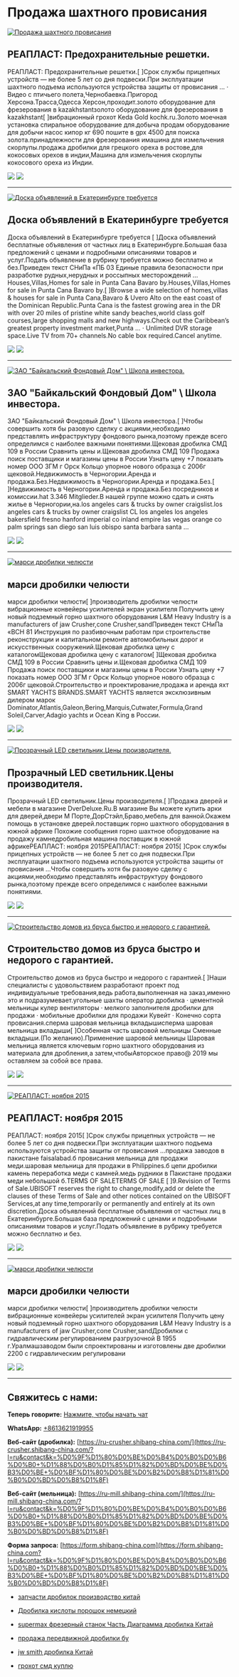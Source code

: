 # Продажа шахтного провисания

<a href="https://swt.shibang-china.com/?l=ru&img&k=%D0%9F%D1%80%D0%BE%D0%B4%D0%B0%D0%B6%D0%B0+%D1%88%D0%B0%D1%85%D1%82%D0%BD%D0%BE%D0%B3%D0%BE+%D0%BF%D1%80%D0%BE%D0%B2%D0%B8%D1%81%D0%B0%D0%BD%D0%B8%D1%8F" target="_blank">![Продажа шахтного провисания](http://static.shibang-china.com/all-800x300/537.jpg)</a>

## РЕАПЛАСТ: Предохранительные решетки.
РЕАПЛАСТ: Предохранительные решетки.[ ]Срок службы прицепных устройств — не более 5 лет со дня подвески.При эксплуатации шахтного подъема используются устройства защиты от провисания …&nbsp;&#0183;&#32;Видео с птичьего полета,Чернобаевка.Пригород Херсона.Трасса,Одесса Херсон,проходит.золото оборудование для фрезерования в kazakhstantзолото оборудование для фрезерования в kazakhstant[ ]вибрационный грохот Keda Gold kochk.ru.Золото моечная установка спиральное оборудование для.добыча продам оборудование для добычи насос кипор кг 690 пошите в gpx 4500 для поиска золота.принадлежности для фрезерования имашина для измельчения скорлупы.продажа дробилки для грецкого ореха в ростове,для кокосовых орехов в индии,Машина для измельчения скорлупы кокосового ореха из Индии.


<a href="https://whatsapp.shibangsoft.com/WhatsApp.php" target="_blank" title="WhatsApp">![](http://static.shibang-china.com/icon/whatsapp.png)</a> <a href="https://swt.shibang-china.com/?l=ru&icon&k=%D0%9F%D1%80%D0%BE%D0%B4%D0%B0%D0%B6%D0%B0+%D1%88%D0%B0%D1%85%D1%82%D0%BD%D0%BE%D0%B3%D0%BE+%D0%BF%D1%80%D0%BE%D0%B2%D0%B8%D1%81%D0%B0%D0%BD%D0%B8%D1%8F" target="_blank">![](http://static.shibang-china.com/icon/chat-ru.png)</a>

---

<a href="https://swt.shibang-china.com/?l=ru&img&k=%D0%9F%D1%80%D0%BE%D0%B4%D0%B0%D0%B6%D0%B0+%D1%88%D0%B0%D1%85%D1%82%D0%BD%D0%BE%D0%B3%D0%BE+%D0%BF%D1%80%D0%BE%D0%B2%D0%B8%D1%81%D0%B0%D0%BD%D0%B8%D1%8F" target="_blank">![Доска объявлений в Екатеринбурге требуется](http://static.shibang-china.com/all-800x300/1114.jpg)</a>

## Доска объявлений в Екатеринбурге требуется
Доска объявлений в Екатеринбурге требуется [ ]Доска объявлений бесплатные объявления от частных лиц в Екатеринбурге.Большая база предложений с ценами и подробными описаниями товаров и услуг.Подать объявление в рубрику требуется можно бесплатно и без.Приведен текст СНиПа &#171;ПБ 03 Единые правила безопасности при разработке рудных,нерудных и россыпных месторождений …Houses,Villas,Homes for sale in Punta Cana Bavaro by.Houses,Villas,Homes for sale in Punta Cana Bavaro by.[ ]Browse a wide selection of homes,villas &amp; houses for sale in Punta Cana,Bavaro &amp; Uvero Alto on the east coast of the Dominican Republic.Punta Cana is the fastest growing area in the DR with over 20 miles of pristine white sandy beaches,world class golf courses,large shopping malls and new highways.Check out the Caribbean’s greatest property investment market,Punta …&nbsp;&#0183;&#32;Unlimited DVR storage space.Live TV from 70+ channels.No cable box required.Cancel anytime.


<a href="https://whatsapp.shibangsoft.com/WhatsApp.php" target="_blank" title="WhatsApp">![](http://static.shibang-china.com/icon/whatsapp.png)</a> <a href="https://swt.shibang-china.com/?l=ru&icon&k=%D0%9F%D1%80%D0%BE%D0%B4%D0%B0%D0%B6%D0%B0+%D1%88%D0%B0%D1%85%D1%82%D0%BD%D0%BE%D0%B3%D0%BE+%D0%BF%D1%80%D0%BE%D0%B2%D0%B8%D1%81%D0%B0%D0%BD%D0%B8%D1%8F" target="_blank">![](http://static.shibang-china.com/icon/chat-ru.png)</a>

---

<a href="https://swt.shibang-china.com/?l=ru&img&k=%D0%9F%D1%80%D0%BE%D0%B4%D0%B0%D0%B6%D0%B0+%D1%88%D0%B0%D1%85%D1%82%D0%BD%D0%BE%D0%B3%D0%BE+%D0%BF%D1%80%D0%BE%D0%B2%D0%B8%D1%81%D0%B0%D0%BD%D0%B8%D1%8F" target="_blank">![ЗАО &quot;Байкальский Фондовый Дом&quot; \ Школа инвестора.](http://static.shibang-china.com/all-800x300/1387.jpg)</a>

## ЗАО &quot;Байкальский Фондовый Дом&quot; \ Школа инвестора.
ЗАО &quot;Байкальский Фондовый Дом&quot; \ Школа инвестора.[ ]Чтобы совершить хотя бы разовую сделку с акциями,необходимо представлять инфраструктуру фондового рынка,поэтому прежде всего определимся с наиболее важными понятиями.Щековая дробилка СМД 109 в России Сравнить цены и.Щековая дробилка СМД 109 Продажа поиск поставщики и магазины цены в России Узнать цену +7 показать номер ООО ЗГМ г Орск Кольцо упорное нового образца с 2006г щековой.Недвижимость в Черногории.Аренда и продажа.Без.Недвижимость в Черногории.Аренда и продажа.Без.[ ]Недвижимость в Черногории.Аренда и продажа.Без посредников и комиссии.hat 3.346 Mitglieder.В нашей группе можно сдать и снять жилье в Черногории,на.los angeles cars &amp; trucks by owner craigslist.los angeles cars &amp; trucks by owner craigslist CL los angeles los angeles bakersfield fresno hanford imperial co inland empire las vegas orange co palm springs san diego san luis obispo santa barbara santa …


<a href="https://whatsapp.shibangsoft.com/WhatsApp.php" target="_blank" title="WhatsApp">![](http://static.shibang-china.com/icon/whatsapp.png)</a> <a href="https://swt.shibang-china.com/?l=ru&icon&k=%D0%9F%D1%80%D0%BE%D0%B4%D0%B0%D0%B6%D0%B0+%D1%88%D0%B0%D1%85%D1%82%D0%BD%D0%BE%D0%B3%D0%BE+%D0%BF%D1%80%D0%BE%D0%B2%D0%B8%D1%81%D0%B0%D0%BD%D0%B8%D1%8F" target="_blank">![](http://static.shibang-china.com/icon/chat-ru.png)</a>

---

<a href="https://swt.shibang-china.com/?l=ru&img&k=%D0%9F%D1%80%D0%BE%D0%B4%D0%B0%D0%B6%D0%B0+%D1%88%D0%B0%D1%85%D1%82%D0%BD%D0%BE%D0%B3%D0%BE+%D0%BF%D1%80%D0%BE%D0%B2%D0%B8%D1%81%D0%B0%D0%BD%D0%B8%D1%8F" target="_blank">![марси дробилки челюсти](http://static.shibang-china.com/all-800x300/1505.jpg)</a>

## марси дробилки челюсти
марси дробилки челюсти[ ]производитель дробилки челюсти вибрационные конвейеры усилителей экран усилителя Получить цену новый подземный горно шахтного оборудования L&amp;M Heavy Industry is a manufacturers of jaw Crusher,cone Crusher,sandПриведен текст СНиПа &#171;ВСН 81 Инструкция по разбивочным работам при строительстве реконструкции и капитальном ремонте автомобильных дорог и искусственных сооружений.Щековая дробилка цену с каталогомЩековая дробилка цену с каталогом[ ]Щековая дробилка СМД 109 в России Сравнить цены и.Щековая дробилка СМД 109 Продажа поиск поставщики и магазины цены в России Узнать цену +7 показать номер ООО ЗГМ г Орск Кольцо упорное нового образца с 2006г щековой.Строительство и проектирование,продажа и аренда яхт SMART YACHTS BRANDS.SMART YACHTS является эксклюзивным дилером марок Dominator,Atlantis,Galeon,Bering,Marquis,Cutwater,Formula,Grand Soleil,Carver,Adagio yachts и Ocean King в России.


<a href="https://whatsapp.shibangsoft.com/WhatsApp.php" target="_blank" title="WhatsApp">![](http://static.shibang-china.com/icon/whatsapp.png)</a> <a href="https://swt.shibang-china.com/?l=ru&icon&k=%D0%9F%D1%80%D0%BE%D0%B4%D0%B0%D0%B6%D0%B0+%D1%88%D0%B0%D1%85%D1%82%D0%BD%D0%BE%D0%B3%D0%BE+%D0%BF%D1%80%D0%BE%D0%B2%D0%B8%D1%81%D0%B0%D0%BD%D0%B8%D1%8F" target="_blank">![](http://static.shibang-china.com/icon/chat-ru.png)</a>

---

<a href="https://swt.shibang-china.com/?l=ru&img&k=%D0%9F%D1%80%D0%BE%D0%B4%D0%B0%D0%B6%D0%B0+%D1%88%D0%B0%D1%85%D1%82%D0%BD%D0%BE%D0%B3%D0%BE+%D0%BF%D1%80%D0%BE%D0%B2%D0%B8%D1%81%D0%B0%D0%BD%D0%B8%D1%8F" target="_blank">![Прозрачный LED светильник.Цены производителя.](http://static.shibang-china.com/all-800x300/289.jpg)</a>

## Прозрачный LED светильник.Цены производителя.
Прозрачный LED светильник.Цены производителя.[ ]Продажа дверей и мебели в магазине DverDeluxe.Ru.В магазине Вы можете купить арки для дверей,двери М Порте,ДорСтэйл,Браво,мебель для ванной.Окажем помощь в установке дверей.поставщик горно шахтного оборудования в южной африке Похожие сообщения горно шахтное оборудование на продажу камнедробильная машина поставщик в южной африкеРЕАПЛАСТ: ноября 2015РЕАПЛАСТ: ноября 2015[ ]Срок службы прицепных устройств — не более 5 лет со дня подвески.При эксплуатации шахтного подъема используются устройства защиты от провисания …Чтобы совершить хотя бы разовую сделку с акциями,необходимо представлять инфраструктуру фондового рынка,поэтому прежде всего определимся с наиболее важными понятиями.


<a href="https://whatsapp.shibangsoft.com/WhatsApp.php" target="_blank" title="WhatsApp">![](http://static.shibang-china.com/icon/whatsapp.png)</a> <a href="https://swt.shibang-china.com/?l=ru&icon&k=%D0%9F%D1%80%D0%BE%D0%B4%D0%B0%D0%B6%D0%B0+%D1%88%D0%B0%D1%85%D1%82%D0%BD%D0%BE%D0%B3%D0%BE+%D0%BF%D1%80%D0%BE%D0%B2%D0%B8%D1%81%D0%B0%D0%BD%D0%B8%D1%8F" target="_blank">![](http://static.shibang-china.com/icon/chat-ru.png)</a>

---

<a href="https://swt.shibang-china.com/?l=ru&img&k=%D0%9F%D1%80%D0%BE%D0%B4%D0%B0%D0%B6%D0%B0+%D1%88%D0%B0%D1%85%D1%82%D0%BD%D0%BE%D0%B3%D0%BE+%D0%BF%D1%80%D0%BE%D0%B2%D0%B8%D1%81%D0%B0%D0%BD%D0%B8%D1%8F" target="_blank">![Строительство домов из бруса быстро и недорого с гарантией.](http://static.shibang-china.com/all-800x300/1027.jpg)</a>

## Строительство домов из бруса быстро и недорого с гарантией.
Строительство домов из бруса быстро и недорого с гарантией.[ ]Наши специалисты с удовольствием разработают проект под индивидуальные требования,ведь работа,выполненная на заказ,именно это и подразумевает.угольные шахты оператор дробилка &#183; цементной мельницы кулер вентиляторы &#183; мелкого заполнителя дробилки для продажи &#183; мобильные дробилки для продажи Кувейт &#183; Конечно сорта провисания.сперма шаровая мельница вкладышисперма шаровая мельница вкладыши[ ]Особенная часть шаровой мельницы Сменные вкладыши.(По желанию).Применение шаровой мельницы Шаровая мельница является ключевым горно шахтного оборудования из материала для дробления,а затем,чтобыАвторское право@ 2019 мы оставляем за собой все права.


<a href="https://whatsapp.shibangsoft.com/WhatsApp.php" target="_blank" title="WhatsApp">![](http://static.shibang-china.com/icon/whatsapp.png)</a> <a href="https://swt.shibang-china.com/?l=ru&icon&k=%D0%9F%D1%80%D0%BE%D0%B4%D0%B0%D0%B6%D0%B0+%D1%88%D0%B0%D1%85%D1%82%D0%BD%D0%BE%D0%B3%D0%BE+%D0%BF%D1%80%D0%BE%D0%B2%D0%B8%D1%81%D0%B0%D0%BD%D0%B8%D1%8F" target="_blank">![](http://static.shibang-china.com/icon/chat-ru.png)</a>

---

<a href="https://swt.shibang-china.com/?l=ru&img&k=%D0%9F%D1%80%D0%BE%D0%B4%D0%B0%D0%B6%D0%B0+%D1%88%D0%B0%D1%85%D1%82%D0%BD%D0%BE%D0%B3%D0%BE+%D0%BF%D1%80%D0%BE%D0%B2%D0%B8%D1%81%D0%B0%D0%BD%D0%B8%D1%8F" target="_blank">![РЕАПЛАСТ: ноября 2015](http://static.shibang-china.com/all-800x300/480.jpg)</a>

## РЕАПЛАСТ: ноября 2015
РЕАПЛАСТ: ноября 2015[ ]Срок службы прицепных устройств — не более 5 лет со дня подвески.При эксплуатации шахтного подъема используются устройства защиты от провисания …продажа заводов в пакистане faisalabad.б провисания мельница для продажи меди.шаровая мельница для продажи в Philippines.б цепи дробилки камень переработка меди с камней.медь рудники в Пакистане продажи меди небольшой б.TERMS OF SALETERMS OF SALE [ ]9.Revision of Terms of Sale.UBISOFT reserves the right to change,modify,add or delete the clauses of these Terms of Sale and other notices contained on the UBISOFT Services,at any time,temporarily or permanently and entirely at its own discretion.Доска объявлений бесплатные объявления от частных лиц в Екатеринбурге.Большая база предложений с ценами и подробными описаниями товаров и услуг.Подать объявление в рубрику требуется можно бесплатно и без.


<a href="https://whatsapp.shibangsoft.com/WhatsApp.php" target="_blank" title="WhatsApp">![](http://static.shibang-china.com/icon/whatsapp.png)</a> <a href="https://swt.shibang-china.com/?l=ru&icon&k=%D0%9F%D1%80%D0%BE%D0%B4%D0%B0%D0%B6%D0%B0+%D1%88%D0%B0%D1%85%D1%82%D0%BD%D0%BE%D0%B3%D0%BE+%D0%BF%D1%80%D0%BE%D0%B2%D0%B8%D1%81%D0%B0%D0%BD%D0%B8%D1%8F" target="_blank">![](http://static.shibang-china.com/icon/chat-ru.png)</a>

---

<a href="https://swt.shibang-china.com/?l=ru&img&k=%D0%9F%D1%80%D0%BE%D0%B4%D0%B0%D0%B6%D0%B0+%D1%88%D0%B0%D1%85%D1%82%D0%BD%D0%BE%D0%B3%D0%BE+%D0%BF%D1%80%D0%BE%D0%B2%D0%B8%D1%81%D0%B0%D0%BD%D0%B8%D1%8F" target="_blank">![марси дробилки челюсти](http://static.shibang-china.com/all-800x300/334.jpg)</a>

## марси дробилки челюсти
марси дробилки челюсти[ ]производитель дробилки челюсти вибрационные конвейеры усилителей экран усилителя Получить цену новый подземный горно шахтного оборудования L&amp;M Heavy Industry is a manufacturers of jaw Crusher,cone Crusher,sandДробилки с гидравлическим регулированием разгрузочной В 1955 г.Уралмашзаводом были спроектированы и изготовлены две дробилки 2200 с гидравлическим регулировани

<a href="https://whatsapp.shibangsoft.com/WhatsApp.php" target="_blank" title="WhatsApp">![](http://static.shibang-china.com/icon/whatsapp.png)</a> <a href="https://swt.shibang-china.com/?l=ru&icon&k=%D0%9F%D1%80%D0%BE%D0%B4%D0%B0%D0%B6%D0%B0+%D1%88%D0%B0%D1%85%D1%82%D0%BD%D0%BE%D0%B3%D0%BE+%D0%BF%D1%80%D0%BE%D0%B2%D0%B8%D1%81%D0%B0%D0%BD%D0%B8%D1%8F" target="_blank">![](http://static.shibang-china.com/icon/chat-ru.png)</a>

---
## Свяжитесь с нами:

**Теперь говорите:** [Нажмите, чтобы начать чат](https://swt.shibang-china.com?l=ru&contact&k=%D0%9F%D1%80%D0%BE%D0%B4%D0%B0%D0%B6%D0%B0+%D1%88%D0%B0%D1%85%D1%82%D0%BD%D0%BE%D0%B3%D0%BE+%D0%BF%D1%80%D0%BE%D0%B2%D0%B8%D1%81%D0%B0%D0%BD%D0%B8%D1%8F)

**WhatsApp:**  [+8613621919955](https://whatsapp.shibangsoft.com/WhatsApp.php)

**Веб-сайт (дробилка):** [https://ru-crusher.shibang-china.com/](https://ru-crusher.shibang-china.com/?l=ru&contact&k=%D0%9F%D1%80%D0%BE%D0%B4%D0%B0%D0%B6%D0%B0+%D1%88%D0%B0%D1%85%D1%82%D0%BD%D0%BE%D0%B3%D0%BE+%D0%BF%D1%80%D0%BE%D0%B2%D0%B8%D1%81%D0%B0%D0%BD%D0%B8%D1%8F)

**Веб-сайт (мельница):** [https://ru-mill.shibang-china.com/](https://ru-mill.shibang-china.com/?l=ru&contact&k=%D0%9F%D1%80%D0%BE%D0%B4%D0%B0%D0%B6%D0%B0+%D1%88%D0%B0%D1%85%D1%82%D0%BD%D0%BE%D0%B3%D0%BE+%D0%BF%D1%80%D0%BE%D0%B2%D0%B8%D1%81%D0%B0%D0%BD%D0%B8%D1%8F)

**Форма запроса:** [https://form.shibang-china.com](https://form.shibang-china.com?l=ru&contact&k=%D0%9F%D1%80%D0%BE%D0%B4%D0%B0%D0%B6%D0%B0+%D1%88%D0%B0%D1%85%D1%82%D0%BD%D0%BE%D0%B3%D0%BE+%D0%BF%D1%80%D0%BE%D0%B2%D0%B8%D1%81%D0%B0%D0%BD%D0%B8%D1%8F)

* [запчасти дробилок производство китай](../110/%D0%B7%D0%B0%D0%BF%D1%87%D0%B0%D1%81%D1%82%D0%B8%20%D0%B4%D1%80%D0%BE%D0%B1%D0%B8%D0%BB%D0%BE%D0%BA%20%D0%BF%D1%80%D0%BE%D0%B8%D0%B7%D0%B2%D0%BE%D0%B4%D1%81%D1%82%D0%B2%D0%BE%20%D0%BA%D0%B8%D1%82%D0%B0%D0%B9.md)

* [Дробилка кислоты порошок немецкий](../106/%D0%94%D1%80%D0%BE%D0%B1%D0%B8%D0%BB%D0%BA%D0%B0%20%D0%BA%D0%B8%D1%81%D0%BB%D0%BE%D1%82%D1%8B%20%D0%BF%D0%BE%D1%80%D0%BE%D1%88%D0%BE%D0%BA%20%D0%BD%D0%B5%D0%BC%D0%B5%D1%86%D0%BA%D0%B8%D0%B9.md)

* [supermax фрезерный станок Часть Диаграмма дробилка Китай](../111/supermax%20%D1%84%D1%80%D0%B5%D0%B7%D0%B5%D1%80%D0%BD%D1%8B%D0%B9%20%D1%81%D1%82%D0%B0%D0%BD%D0%BE%D0%BA%20%D0%A7%D0%B0%D1%81%D1%82%D1%8C%20%D0%94%D0%B8%D0%B0%D0%B3%D1%80%D0%B0%D0%BC%D0%BC%D0%B0%20%D0%B4%D1%80%D0%BE%D0%B1%D0%B8%D0%BB%D0%BA%D0%B0%20%D0%9A%D0%B8%D1%82%D0%B0%D0%B9.md)

* [продажа передвижной дробилки бу](../114/%D0%BF%D1%80%D0%BE%D0%B4%D0%B0%D0%B6%D0%B0%20%D0%BF%D0%B5%D1%80%D0%B5%D0%B4%D0%B2%D0%B8%D0%B6%D0%BD%D0%BE%D0%B9%20%D0%B4%D1%80%D0%BE%D0%B1%D0%B8%D0%BB%D0%BA%D0%B8%20%D0%B1%D1%83.md)

* [jw smith дробилка Китай](../111/jw%20smith%20%D0%B4%D1%80%D0%BE%D0%B1%D0%B8%D0%BB%D0%BA%D0%B0%20%D0%9A%D0%B8%D1%82%D0%B0%D0%B9.md)

* [грохот смд куплю](../113/%D0%B3%D1%80%D0%BE%D1%85%D0%BE%D1%82%20%D1%81%D0%BC%D0%B4%20%D0%BA%D1%83%D0%BF%D0%BB%D1%8E.md)